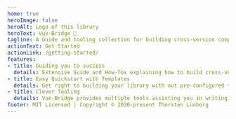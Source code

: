 ```yaml
---
home: true
heroImage: false
heroAlt: Logo of this library
heroText: Vue-Bridge 🌉
tagline: A Guide and tooling collection for building cross-version compatible Vue libraries
actionText: Get Started
actionLink: /getting-started/
features:
- title: Guiding you to success
  details: Extensive Guide and How-Tos explaining how to build cross-version compatible libraries.
- title: Easy Quickstart with Templates
  details: Get right to building your library with out pre-configured templates.
- title: Clever Tooling
  details: Vue-Bridge provides multiple tools assisting you in writing, testing and building your cross-version compatible Vue Library.
footer: MIT Licensed | Copyright © 2020-present Thorsten Lünborg
---
```

